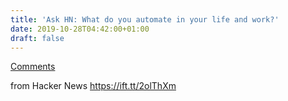 ```yaml
---
title: 'Ask HN: What do you automate in your life and work?'
date: 2019-10-28T04:42:00+01:00
draft: false
---
```


[Comments](https://news.ycombinator.com/item?id=21373931)  
  
from Hacker News https://ift.tt/2olThXm